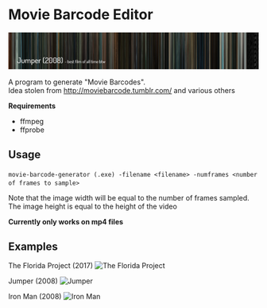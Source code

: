 # Movie Barcode Editor
![Jumper](https://raw.githubusercontent.com/en3wton/movie-barcode-generator/master/example-images/jumper-header.png "Jumper 2008")

A program to generate "Movie Barcodes".  
Idea stolen from http://moviebarcode.tumblr.com/ and various others

**Requirements**
* ffmpeg
* ffprobe

## Usage
```movie-barcode-generator (.exe) -filename <filename> -numframes <number of frames to sample>```

Note that the image width will be equal to the number of frames sampled.  
The image height is equal to the height of the video

**Currently only works on mp4 files**

## Examples
The Florida Project (2017)
![The Florida Project](https://raw.githubusercontent.com/en3wton/movie-barcode-generator/master/example-images/floridaproject.png "The Florida Project (2017)")

Jumper (2008)
![Jumper](https://raw.githubusercontent.com/en3wton/movie-barcode-generator/master/example-images/jumper.png "Jumper (2008)")

Iron Man (2008)
![Iron Man](https://raw.githubusercontent.com/en3wton/movie-barcode-generator/master/example-images/ironman.png "Iron Man (2008)")

